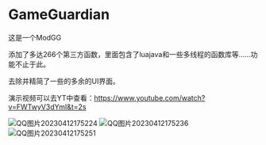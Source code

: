# GameGuardian
这是一个ModGG

添加了多达266个第三方函数，里面包含了luajava和一些多线程的函数库等......功能不止于此。

去除并精简了一些的多余的UI界面。

演示视频可以去YT中查看：https://www.youtube.com/watch?v=FWTwyV3dYmI&t=2s

![QQ图片20230412175224](https://user-images.githubusercontent.com/113875754/231422683-e8a581b0-8a1c-4f4c-8c51-ecefda956fb4.jpg)
![QQ图片20230412175236](https://user-images.githubusercontent.com/113875754/231422693-5064cb98-bb84-49af-ac3b-6bf322464520.jpg)
![QQ图片20230412175251](https://user-images.githubusercontent.com/113875754/231422711-4563c766-ab5f-45cf-9e86-7980077bfd8f.jpg)
